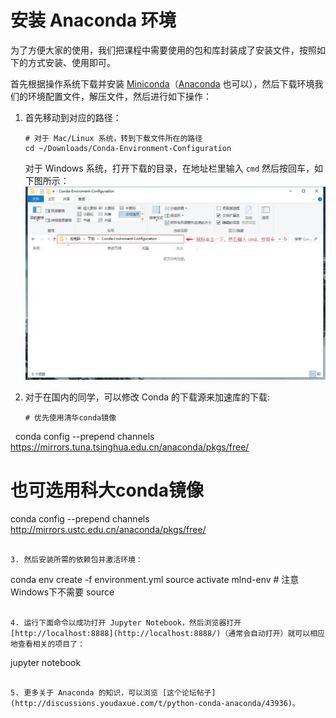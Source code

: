 # 安装 Anaconda 环境

为了方便大家的使用，我们把课程中需要使用的包和库封装成了安装文件，按照如下的方式安装、使用即可。

首先根据操作系统下载并安装 [Miniconda](https://conda.io/miniconda.html)（[Anaconda](https://docs.continuum.io/anaconda/install/) 也可以），然后下载环境我们的环境配置文件，解压文件，然后进行如下操作：

1. 首先移动到对应的路径：

   ```
   # 对于 Mac/Linux 系统，转到下载文件所在的路径
   cd ~/Downloads/Conda-Environment-Configuration 
   ```

   对于 Windows 系统，打开下载的目录，在地址栏里输入 `cmd` 然后按回车，如下图所示：
   ![windows configuration](windows%20configuration.jpg)

2. 对于在国内的同学，可以修改 Conda 的下载源来加速库的下载:

   ```
   # 优先使用清华conda镜像
   conda config --prepend channels https://mirrors.tuna.tsinghua.edu.cn/anaconda/pkgs/free/

   # 也可选用科大conda镜像
   conda config --prepend channels http://mirrors.ustc.edu.cn/anaconda/pkgs/free/
   ```

3. 然后安装所需的依赖包并激活环境：

   ```
   conda env create -f environment.yml
   source activate mlnd-env # 注意Windows下不需要 source
   ```

4. 运行下面命令以成功打开 Jupyter Notebook，然后浏览器打开 [http://localhost:8888](http://localhost:8888/)（通常会自动打开）就可以相应地查看相关的项目了：

   ```
   jupyter notebook
   ```

5. 更多关于 Anaconda 的知识，可以浏览 [这个论坛帖子](http://discussions.youdaxue.com/t/python-conda-anaconda/43936)。



